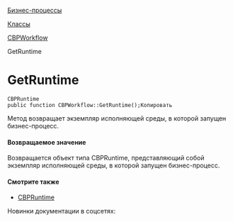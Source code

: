 [Бизнес-процессы](/api_help/bizproc/index.php)

[Классы](/api_help/bizproc/bizproc_classes/index.php)

[CBPWorkflow](/api_help/bizproc/bizproc_classes/CBPWorkflow/index.php)

GetRuntime

GetRuntime
==========

```
CBPRuntime
public function CBPWorkflow::GetRuntime();Копировать
```

Метод возвращает экземпляр исполняющей среды, в которой запущен бизнес-процесс.

#### Возвращаемое значение

Возвращается объект типа CBPRuntime, представляющий собой экземпляр исполняющей среды, в которой запущен бизнес-процесс.

#### Смотрите также

* [CBPRuntime](/api_help/bizproc/bizproc_classes/CBPRuntime/index.php)

Новинки документации в соцсетях: